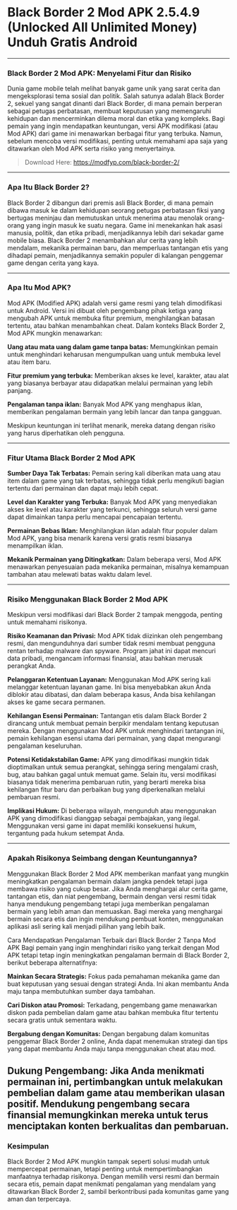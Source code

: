 # Black Border 2 Mod APK 2.5.4.9 (Unlocked All Unlimited Money) Unduh Gratis Android

---

### Black Border 2 Mod APK: Menyelami Fitur dan Risiko
Dunia game mobile telah melihat banyak game unik yang sarat cerita dan mengeksplorasi tema sosial dan politik. Salah satunya adalah Black Border 2, sekuel yang sangat dinanti dari Black Border, di mana pemain berperan sebagai petugas perbatasan, membuat keputusan yang memengaruhi kehidupan dan mencerminkan dilema moral dan etika yang kompleks. Bagi pemain yang ingin mendapatkan keuntungan, versi APK modifikasi (atau Mod APK) dari game ini menawarkan berbagai fitur yang terbuka. Namun, sebelum mencoba versi modifikasi, penting untuk memahami apa saja yang ditawarkan oleh Mod APK serta risiko yang menyertainya.
>Download Here:  https://modfyp.com/black-border-2/

---

### Apa Itu Black Border 2?
Black Border 2 dibangun dari premis asli Black Border, di mana pemain dibawa masuk ke dalam kehidupan seorang petugas perbatasan fiksi yang bertugas meninjau dan memutuskan untuk menerima atau menolak orang-orang yang ingin masuk ke suatu negara. Game ini menekankan hak asasi manusia, politik, dan etika pribadi, menjadikannya lebih dari sekadar game mobile biasa. Black Border 2 menambahkan alur cerita yang lebih mendalam, mekanika permainan baru, dan memperluas tantangan etis yang dihadapi pemain, menjadikannya semakin populer di kalangan penggemar game dengan cerita yang kaya.

---

### Apa Itu Mod APK?
Mod APK (Modified APK) adalah versi game resmi yang telah dimodifikasi untuk Android. Versi ini dibuat oleh pengembang pihak ketiga yang mengubah APK untuk membuka fitur premium, menghilangkan batasan tertentu, atau bahkan menambahkan cheat. Dalam konteks Black Border 2, Mod APK mungkin menawarkan:

**Uang atau mata uang dalam game tanpa batas:** Memungkinkan pemain untuk menghindari keharusan mengumpulkan uang untuk membuka level atau item baru.

**Fitur premium yang terbuka:** Memberikan akses ke level, karakter, atau alat yang biasanya berbayar atau didapatkan melalui permainan yang lebih panjang.

**Pengalaman tanpa iklan:** Banyak Mod APK yang menghapus iklan, memberikan pengalaman bermain yang lebih lancar dan tanpa gangguan.

Meskipun keuntungan ini terlihat menarik, mereka datang dengan risiko yang harus diperhatikan oleh pengguna.

---

### Fitur Utama Black Border 2 Mod APK
**Sumber Daya Tak Terbatas:** Pemain sering kali diberikan mata uang atau item dalam game yang tak terbatas, sehingga tidak perlu mengikuti bagian tertentu dari permainan dan dapat maju lebih cepat.

**Level dan Karakter yang Terbuka:** Banyak Mod APK yang menyediakan akses ke level atau karakter yang terkunci, sehingga seluruh versi game dapat dimainkan tanpa perlu mencapai pencapaian tertentu.

**Permainan Bebas Iklan:** Menghilangkan iklan adalah fitur populer dalam Mod APK, yang bisa menarik karena versi gratis resmi biasanya menampilkan iklan.

**Mekanik Permainan yang Ditingkatkan:** Dalam beberapa versi, Mod APK menawarkan penyesuaian pada mekanika permainan, misalnya kemampuan tambahan atau melewati batas waktu dalam level.

---

### Risiko Menggunakan Black Border 2 Mod APK
Meskipun versi modifikasi dari Black Border 2 tampak menggoda, penting untuk memahami risikonya.

**Risiko Keamanan dan Privasi:** Mod APK tidak diizinkan oleh pengembang resmi, dan mengunduhnya dari sumber tidak resmi membuat pengguna rentan terhadap malware dan spyware. Program jahat ini dapat mencuri data pribadi, mengancam informasi finansial, atau bahkan merusak perangkat Anda.

**Pelanggaran Ketentuan Layanan:** Menggunakan Mod APK sering kali melanggar ketentuan layanan game. Ini bisa menyebabkan akun Anda diblokir atau dibatasi, dan dalam beberapa kasus, Anda bisa kehilangan akses ke game secara permanen.

**Kehilangan Esensi Permainan:** Tantangan etis dalam Black Border 2 dirancang untuk membuat pemain berpikir mendalam tentang keputusan mereka. Dengan menggunakan Mod APK untuk menghindari tantangan ini, pemain kehilangan esensi utama dari permainan, yang dapat mengurangi pengalaman keseluruhan.

**Potensi Ketidakstabilan Game:** APK yang dimodifikasi mungkin tidak dioptimalkan untuk semua perangkat, sehingga sering mengalami crash, bug, atau bahkan gagal untuk memuat game. Selain itu, versi modifikasi biasanya tidak menerima pembaruan rutin, yang berarti mereka bisa kehilangan fitur baru dan perbaikan bug yang diperkenalkan melalui pembaruan resmi.

**Implikasi Hukum:** Di beberapa wilayah, mengunduh atau menggunakan APK yang dimodifikasi dianggap sebagai pembajakan, yang ilegal. Menggunakan versi game ini dapat memiliki konsekuensi hukum, tergantung pada hukum setempat Anda.

---

### Apakah Risikonya Seimbang dengan Keuntungannya?
Menggunakan Black Border 2 Mod APK memberikan manfaat yang mungkin meningkatkan pengalaman bermain dalam jangka pendek tetapi juga membawa risiko yang cukup besar. Jika Anda menghargai alur cerita game, tantangan etis, dan niat pengembang, bermain dengan versi resmi tidak hanya mendukung pengembang tetapi juga memberikan pengalaman bermain yang lebih aman dan memuaskan. Bagi mereka yang menghargai bermain secara etis dan ingin mendukung pembuat konten, menggunakan aplikasi asli sering kali menjadi pilihan yang lebih baik.

Cara Mendapatkan Pengalaman Terbaik dari Black Border 2 Tanpa Mod APK
Bagi pemain yang ingin menghindari risiko yang terkait dengan Mod APK tetapi tetap ingin meningkatkan pengalaman bermain di Black Border 2, berikut beberapa alternatifnya:

**Mainkan Secara Strategis:** Fokus pada pemahaman mekanika game dan buat keputusan yang sesuai dengan strategi Anda. Ini akan membantu Anda maju tanpa membutuhkan sumber daya tambahan.

**Cari Diskon atau Promosi:** Terkadang, pengembang game menawarkan diskon pada pembelian dalam game atau bahkan membuka fitur tertentu secara gratis untuk sementara waktu.

**Bergabung dengan Komunitas:** Dengan bergabung dalam komunitas penggemar Black Border 2 online, Anda dapat menemukan strategi dan tips yang dapat membantu Anda maju tanpa menggunakan cheat atau mod.

**Dukung Pengembang:** Jika Anda menikmati permainan ini, pertimbangkan untuk melakukan pembelian dalam game atau memberikan ulasan positif. Mendukung pengembang secara finansial memungkinkan mereka untuk terus menciptakan konten berkualitas dan pembaruan.
---

### Kesimpulan
Black Border 2 Mod APK mungkin tampak seperti solusi mudah untuk mempercepat permainan, tetapi penting untuk mempertimbangkan manfaatnya terhadap risikonya. Dengan memilih versi resmi dan bermain secara etis, pemain dapat menikmati pengalaman yang mendalam yang ditawarkan Black Border 2, sambil berkontribusi pada komunitas game yang aman dan terpercaya.
